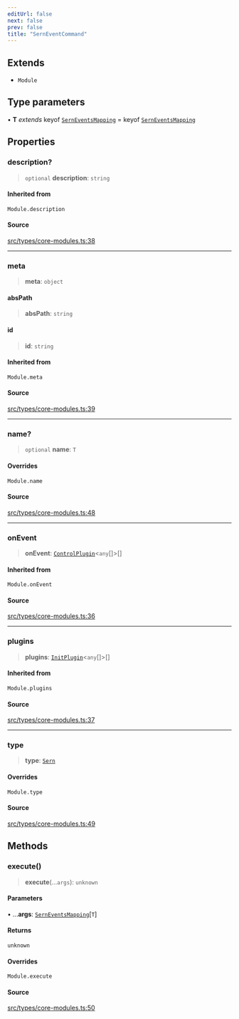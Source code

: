 ```yaml
---
editUrl: false
next: false
prev: false
title: "SernEventCommand"
---
```


## Extends

- `Module`

## Type parameters

• **T** *extends* keyof [`SernEventsMapping`](/v4/api/interfaces/serneventsmapping/) = keyof [`SernEventsMapping`](/v4/api/interfaces/serneventsmapping/)

## Properties

### description?

> `optional` **description**: `string`

#### Inherited from

`Module.description`

#### Source

[src/types/core-modules.ts:38](https://github.com/sern-handler/handler/blob/45665292ae99b70b419575eef2271e29523a30e0/src/types/core-modules.ts#L38)

***

### meta

> **meta**: `object`

#### absPath

> **absPath**: `string`

#### id

> **id**: `string`

#### Inherited from

`Module.meta`

#### Source

[src/types/core-modules.ts:39](https://github.com/sern-handler/handler/blob/45665292ae99b70b419575eef2271e29523a30e0/src/types/core-modules.ts#L39)

***

### name?

> `optional` **name**: `T`

#### Overrides

`Module.name`

#### Source

[src/types/core-modules.ts:48](https://github.com/sern-handler/handler/blob/45665292ae99b70b419575eef2271e29523a30e0/src/types/core-modules.ts#L48)

***

### onEvent

> **onEvent**: [`ControlPlugin`](/v4/api/interfaces/controlplugin/)\<`any`[]\>[]

#### Inherited from

`Module.onEvent`

#### Source

[src/types/core-modules.ts:36](https://github.com/sern-handler/handler/blob/45665292ae99b70b419575eef2271e29523a30e0/src/types/core-modules.ts#L36)

***

### plugins

> **plugins**: [`InitPlugin`](/v4/api/interfaces/initplugin/)\<`any`[]\>[]

#### Inherited from

`Module.plugins`

#### Source

[src/types/core-modules.ts:37](https://github.com/sern-handler/handler/blob/45665292ae99b70b419575eef2271e29523a30e0/src/types/core-modules.ts#L37)

***

### type

> **type**: [`Sern`](/v4/api/enumerations/eventtype/#sern)

#### Overrides

`Module.type`

#### Source

[src/types/core-modules.ts:49](https://github.com/sern-handler/handler/blob/45665292ae99b70b419575eef2271e29523a30e0/src/types/core-modules.ts#L49)

## Methods

### execute()

> **execute**(...`args`): `unknown`

#### Parameters

• ...**args**: [`SernEventsMapping`](/v4/api/interfaces/serneventsmapping/)\[`T`\]

#### Returns

`unknown`

#### Overrides

`Module.execute`

#### Source

[src/types/core-modules.ts:50](https://github.com/sern-handler/handler/blob/45665292ae99b70b419575eef2271e29523a30e0/src/types/core-modules.ts#L50)
